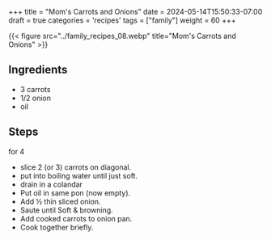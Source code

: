 +++
title = "Mom's Carrots and Onions"
date = 2024-05-14T15:50:33-07:00
draft = true
categories = 'recipes'
tags = ["family"]
weight = 60
+++

{{< figure src="../family_recipes_08.webp" title="Mom's Carrots and Onions" >}}

## Ingredients

- 3 carrots
- 1/2 onion
- oil

## Steps

for 4

- slice 2 (or 3) carrots on diagonal. 
- put into boiling water until just soft.
- drain in a colandar
- Put oil in same pon (now empty).
- Add ½ thin sliced onion. 
- Saute until Soft & browning.
- Add cooked carrots to onion pan.
- Cook together briefly.